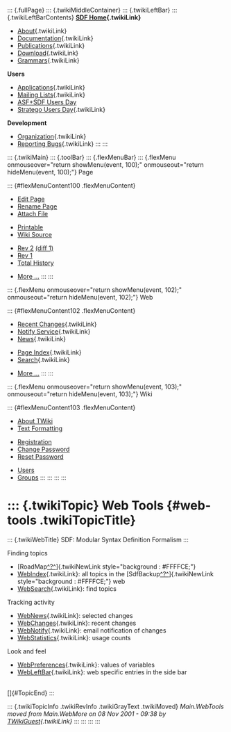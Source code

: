 ::: {.fullPage}
::: {.twikiMiddleContainer}
::: {.twikiLeftBar}
::: {.twikiLeftBarContents}
**[SDF Home](WebHome){.twikiLink}**

-   [About](SdfLanguage){.twikiLink}
-   [Documentation](SdfDocumentation){.twikiLink}
-   [Publications](SdfPublications){.twikiLink}
-   [Download](SdfSoftware){.twikiLink}
-   [Grammars](SdfGrammars){.twikiLink}

**Users**

-   [Applications](SdfApplications){.twikiLink}
-   [Mailing Lists](MailingList){.twikiLink}
-   [ASF+SDF Users
    Day](http://www.cwi.nl/htbin/sen1/twiki/bin/view/SEN1/ASFSDFUsersDay)
-   [Stratego Users Day](../Stratego/StrategoUsersDay){.twikiLink}

**Development**

-   [Organization](SdfDevelopment){.twikiLink}
-   [Reporting Bugs](SdfBugs){.twikiLink}
:::
:::

::: {.twikiMain}
::: {.toolBar}
::: {.flexMenuBar}
::: {.flexMenu onmouseover="return showMenu(event, 100);" onmouseout="return hideMenu(event, 100);"}
Page

::: {#flexMenuContent100 .flexMenuContent}
-   [Edit
    Page](http://www.program-transformation.org/edit/SdfBackup/WebTools?t=1536827742)
-   [Rename
    Page](http://www.program-transformation.org/rename/SdfBackup/WebTools)
-   [Attach
    File](http://www.program-transformation.org/attach/SdfBackup/WebTools)

<!-- -->

-   [Printable](http://www.program-transformation.org/view/SdfBackup/WebTools?skin=print.pattern)
-   [Wiki
    Source](http://www.program-transformation.org/view/SdfBackup/WebTools?skin=text&raw=on&contenttype=text/plain)

<!-- -->

-   [Rev
    2](http://www.program-transformation.org/view/SdfBackup/WebTools?rev=1.2)
    [(diff 1)](http://www.program-transformation.org/rdiff/SdfBackup/WebTools?rev1=1.2&rev2=1.1)
-   [Rev
    1](http://www.program-transformation.org/view/SdfBackup/WebTools?rev=1.1)
-   [Total
    History](http://www.program-transformation.org/rdiff/SdfBackup/WebTools)

<!-- -->

-   [More
    \...](http://www.program-transformation.org/oops/SdfBackup/WebTools?template=oopsmore&param1=1.2&param2=1.2)
:::
:::

::: {.flexMenu onmouseover="return showMenu(event, 102);" onmouseout="return hideMenu(event, 102);"}
Web

::: {#flexMenuContent102 .flexMenuContent}
-   [Recent Changes](WebChanges){.twikiLink}
-   [Notify Service](WebNotify){.twikiLink}
-   [News](WebNews){.twikiLink}

<!-- -->

-   [Page Index](WebIndex){.twikiLink}
-   [Search](WebSearch){.twikiLink}

<!-- -->

-   [More
    \...](http://www.program-transformation.org/oops/SdfBackup/WebTools?template=oopsmore&param1=1.2&param2=1.2)
:::
:::

::: {.flexMenu onmouseover="return showMenu(event, 103);" onmouseout="return hideMenu(event, 103);"}
Wiki

::: {#flexMenuContent103 .flexMenuContent}
-   [About
    TWiki](http://www.program-transformation.org/view/TWiki/WebHome)
-   [Text
    Formatting](http://www.program-transformation.org/view/TWiki/TextFormattingRules)

<!-- -->

-   [Registration](http://www.program-transformation.org/view/TWiki/TWikiRegistration)
-   [Change
    Password](http://www.program-transformation.org/view/TWiki/ChangePassword)
-   [Reset
    Password](http://www.program-transformation.org/view/TWiki/ResetPassword)

<!-- -->

-   [Users](http://www.program-transformation.org/view/Main/TWikiUsers)
-   [Groups](http://www.program-transformation.org/view/Main/TWikiGroups)
:::
:::
:::
:::

::: {.twikiTopic}
Web Tools {#web-tools .twikiTopicTitle}
=========

::: {.twikiWebTitle}
SDF: Modular Syntax Definition Formalism
:::

Finding topics

-   [RoadMap[^?^](http://www.program-transformation.org/edit/SdfBackup/RoadMap?topicparent=SdfBackup.WebTools)]{.twikiNewLink
    style="background : #FFFFCE;"}
-   [WebIndex](WebIndex){.twikiLink}: all topics in the
    [SdfBackup[^?^](http://www.program-transformation.org/edit/SdfBackup/SdfBackup?topicparent=SdfBackup.WebTools)]{.twikiNewLink
    style="background : #FFFFCE;"} web
-   [WebSearch](WebSearch){.twikiLink}: find topics

Tracking activity

-   [WebNews](WebNews){.twikiLink}: selected changes
-   [WebChanges](WebChanges){.twikiLink}: recent changes
-   [WebNotify](WebNotify){.twikiLink}: email notification of changes
-   [WebStatistics](WebStatistics){.twikiLink}: usage counts

Look and feel

-   [WebPreferences](WebPreferences){.twikiLink}: values of variables
-   [WebLeftBar](WebLeftBar){.twikiLink}: web specific entries in the
    side bar

\
[]{#TopicEnd}
:::

::: {.twikiTopicInfo .twikiRevInfo .twikiGrayText .twikiMoved}
*Main.WebTools moved from Main.WebMore on 08 Nov 2001 - 09:38 by
[TWikiGuest](../Main/TWikiGuest){.twikiLink}*
:::
:::
:::
:::
